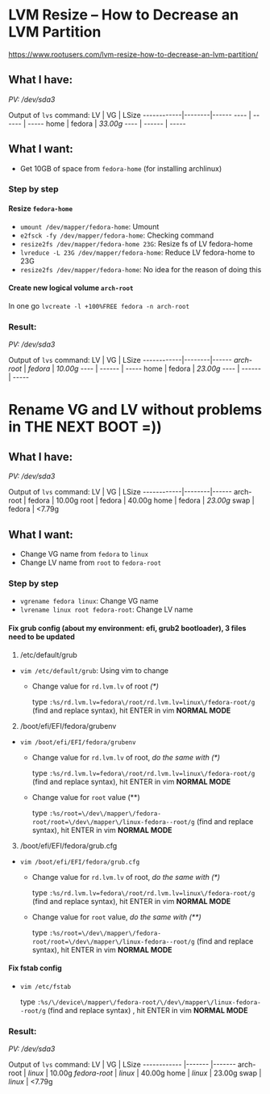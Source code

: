 # LVM Resize – How to Decrease an LVM Partition
https://www.rootusers.com/lvm-resize-how-to-decrease-an-lvm-partition/

## What I have:
_PV: /dev/sda3_

Output of `lvs` command:
  LV          | VG     | LSize
  ------------|--------|------
  ----        | ------ | -----
  home        | fedora | _33.00g_
  ----        | ------ | -----

## What I want: 
- Get 10GB of space from `fedora-home` (for installing archlinux)
### Step by step
#### Resize `fedora-home`
- `umount /dev/mapper/fedora-home`: Umount
- `e2fsck -fy /dev/mapper/fedora-home`: Checking command
- `resize2fs /dev/mapper/fedora-home 23G`: Resize fs of LV fedora-home
- `lvreduce -L 23G /dev/mapper/fedora-home`: Reduce LV fedora-home to 23G
- `resize2fs /dev/mapper/fedora-home`: No idea for the reason of doing this
#### Create new logical volume `arch-root`
In one go `lvcreate -l +100%FREE fedora -n arch-root`
### Result:
_PV: /dev/sda3_

Output of `lvs` command:
  LV          | VG     | LSize
  ------------|--------|------
  _arch-root_   | _fedora_ | _10.00g_
  ----        | ------ | -----
  home        | fedora | _23.00g_
  ----        | ------ | -----
  
# Rename VG and LV without problems in THE NEXT BOOT =))
## What I have:
_PV: /dev/sda3_

Output of `lvs` command:
  LV          | VG     | LSize
  ------------|--------|------
  arch-root   | fedora | 10.00g
  root        | fedora | 40.00g
  home        | fedora | _23.00g_
  swap        | fedora | <7.79g
## What I want:
- Change VG name from `fedora` to `linux`
- Change LV name from `root` to `fedora-root`
### Step by step
- `vgrename fedora linux`: Change VG name
- `lvrename linux root fedora-root`: Change LV name
#### Fix grub config (about my environment: efi, grub2 bootloader), **3 files** need to be updated
1. /etc/default/grub
- `vim /etc/default/grub`: Using vim to change
  - Change value for `rd.lvm.lv` of root _(*)_

    type `:%s/rd.lvm.lv=fedora\/root/rd.lvm.lv=linux\/fedora-root/g` (find and replace syntax), hit ENTER in vim **NORMAL MODE**
2. /boot/efi/EFI/fedora/grubenv
- `vim /boot/efi/EFI/fedora/grubenv`
  - Change value for `rd.lvm.lv` of root, _do the same with (*)_

    type `:%s/rd.lvm.lv=fedora\/root/rd.lvm.lv=linux\/fedora-root/g` (find and replace syntax), hit ENTER in vim **NORMAL MODE**
  - Change value for `root` value (**)

    type `:%s/root=\/dev\/mapper\/fedora-root/root=\/dev\/mapper\/linux-fedora--root/g` (find and replace syntax), hit ENTER in vim **NORMAL MODE**
3. /boot/efi/EFI/fedora/grub.cfg
- `vim /boot/efi/EFI/fedora/grub.cfg`
  - Change value for `rd.lvm.lv` of root, _do the same with (*)_

    type `:%s/rd.lvm.lv=fedora\/root/rd.lvm.lv=linux\/fedora-root/g` (find and replace syntax), hit ENTER in vim **NORMAL MODE**
  - Change value for `root` value, _do the same with (**)_

    type `:%s/root=\/dev\/mapper\/fedora-root/root=\/dev\/mapper\/linux-fedora--root/g` (find and replace syntax), hit ENTER in vim **NORMAL MODE**
#### Fix fstab config
- `vim /etc/fstab`

  type `:%s/\/device\/mapper\/fedora-root/\/dev\/mapper\/linux-fedora--root/g` (find and replace syntax) , hit ENTER in vim **NORMAL MODE**
### Result:
_PV: /dev/sda3_

Output of `lvs` command:
  LV            | VG      | LSize
  ------------  |-------  |-------
  arch-root     | _linux_ | 10.00g
  _fedora-root_ | _linux_ | 40.00g
  home          | _linux_ | 23.00g
  swap          | _linux_ | <7.79g
